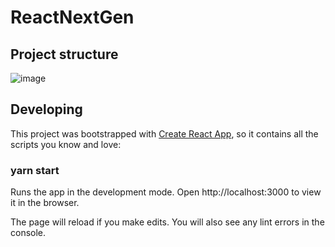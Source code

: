 # ReactNextGen

## Project structure
![image](https://user-images.githubusercontent.com/4947562/130121121-c24ceb7a-9bb3-4fbe-85e3-de7b48cced1f.png)

## Developing
This project was bootstrapped with [Create React App](https://github.com/facebook/create-react-app), so it contains all the scripts you know and love:

### yarn start
Runs the app in the development mode.
Open http://localhost:3000 to view it in the browser.

The page will reload if you make edits.
You will also see any lint errors in the console.

